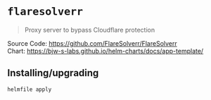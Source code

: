 # `flaresolverr`

> Proxy server to bypass Cloudflare protection

Source Code: https://github.com/FlareSolverr/FlareSolverr  
Chart: https://bjw-s-labs.github.io/helm-charts/docs/app-template/

## Installing/upgrading

```shell
helmfile apply
```
